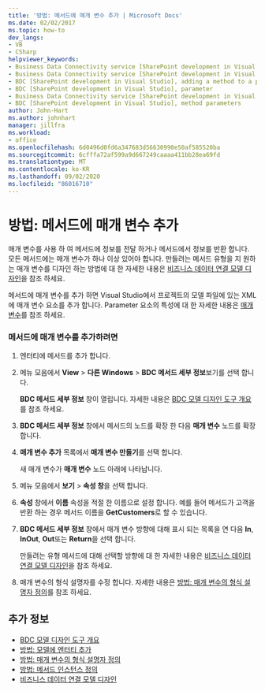 ```yaml
---
title: '방법: 메서드에 매개 변수 추가 | Microsoft Docs'
ms.date: 02/02/2017
ms.topic: how-to
dev_langs:
- VB
- CSharp
helpviewer_keywords:
- Business Data Connectivity service [SharePoint development in Visual Studio], adding a method to a parameter
- Business Data Connectivity service [SharePoint development in Visual Studio], parameter
- BDC [SharePoint development in Visual Studio], adding a method to a parameter
- BDC [SharePoint development in Visual Studio], parameter
- Business Data Connectivity service [SharePoint development in Visual Studio], method parameters
- BDC [SharePoint development in Visual Studio], method parameters
author: John-Hart
ms.author: johnhart
manager: jillfra
ms.workload:
- office
ms.openlocfilehash: 6d0496d0fd6a347683d56630990e50af585520ba
ms.sourcegitcommit: 6cfffa72af599a9d667249caaaa411bb28ea69fd
ms.translationtype: MT
ms.contentlocale: ko-KR
ms.lasthandoff: 09/02/2020
ms.locfileid: "86016710"
---
```

# <a name="how-to-add-a-parameter-to-a-method"></a>방법: 메서드에 매개 변수 추가
  매개 변수를 사용 하 여 메서드에 정보를 전달 하거나 메서드에서 정보를 반환 합니다. 모든 메서드에는 매개 변수가 하나 이상 있어야 합니다. 만들려는 메서드 유형을 지 원하는 매개 변수를 디자인 하는 방법에 대 한 자세한 내용은 [비즈니스 데이터 연결 모델 디자인](../sharepoint/designing-a-business-data-connectivity-model.md)을 참조 하세요.

 메서드에 매개 변수를 추가 하면 Visual Studio에서 프로젝트의 모델 파일에 있는 XML에 매개 변수 요소를 추가 합니다. Parameter 요소의 특성에 대 한 자세한 내용은 [매개 변수](/previous-versions/office/developer/sharepoint-2010/ee557705(v=office.14))를 참조 하세요.

### <a name="to-add-a-parameter-to-a-method"></a>메서드에 매개 변수를 추가하려면

1. 엔터티에 메서드를 추가 합니다.

2. 메뉴 모음에서 **View**  >  **다른 Windows**  >  **BDC 메서드 세부 정보**보기를 선택 합니다.

     **BDC 메서드 세부 정보** 창이 열립니다. 자세한 내용은 [BDC 모델 디자인 도구 개요](../sharepoint/bdc-model-design-tools-overview.md)를 참조 하세요.

3. **BDC 메서드 세부 정보** 창에서 메서드의 노드를 확장 한 다음 **매개 변수** 노드를 확장 합니다.

4. **매개 변수 추가** 목록에서 **매개 변수 만들기**를 선택 합니다.

     새 매개 변수가 **매개 변수** 노드 아래에 나타납니다.

5. 메뉴 모음에서 **보기**  >  **속성 창**을 선택 합니다.

6. **속성** 창에서 **이름** 속성을 적절 한 이름으로 설정 합니다. 예를 들어 메서드가 고객을 반환 하는 경우 메서드 이름을 **GetCustomers**로 할 수 있습니다.

7. **BDC 메서드 세부 정보** 창에서 매개 변수 방향에 대해 표시 되는 목록을 연 다음 **In**, **InOut**, **Out**또는 **Return**을 선택 합니다.

     만들려는 유형 메서드에 대해 선택할 방향에 대 한 자세한 내용은 [비즈니스 데이터 연결 모델 디자인](../sharepoint/designing-a-business-data-connectivity-model.md)을 참조 하세요.

8. 매개 변수의 형식 설명자를 수정 합니다. 자세한 내용은 [방법: 매개 변수의 형식 설명자 정의](../sharepoint/how-to-define-the-type-descriptor-of-a-parameter.md)를 참조 하세요.

## <a name="see-also"></a>추가 정보
- [BDC 모델 디자인 도구 개요](../sharepoint/bdc-model-design-tools-overview.md)
- [방법: 모델에 엔터티 추가](../sharepoint/how-to-add-an-entity-to-a-model.md)
- [방법: 매개 변수의 형식 설명자 정의](../sharepoint/how-to-define-the-type-descriptor-of-a-parameter.md)
- [방법: 메서드 인스턴스 정의](../sharepoint/how-to-define-a-method-instance.md)
- [비즈니스 데이터 연결 모델 디자인](../sharepoint/designing-a-business-data-connectivity-model.md)
